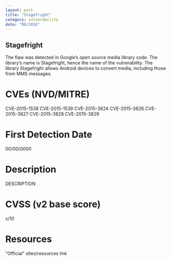 ```yaml
---
layout: post
title: "Stagefright"
category: vulnerability
date: "08/2016"
---
```


## Stagefright

The flaw was detected in Google’s open source media library code. The library’s name is Stagefright, hence the name of the vulnerability. The library Stagefright allows Android devices to convert media, including those from MMS messages.

# CVEs (NVD/MITRE)
CVE-2015-1538
CVE-2015-1539
CVE-2015-3824
CVE-2015-3826
CVE-2015-3827
CVE-2015-3828
CVE-2015-3829

# First Detection Date
00/00/0000

# Description
DESCRIPTION

# CVSS (v2 base score)
x/10

# Resources
"Official" sites/resources link

